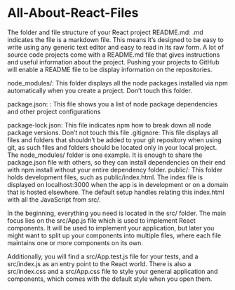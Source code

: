 # All-About-React-Files

The folder and file structure of your React project
README.md: .md indicates the file is a markdown file. This means it’s designed to be easy to write using any generic text editor and easy to read in its raw form. A lot of source code projects come with a README.md file that gives instructions and useful information about the project. Pushing your projects to GitHub will enable a README file to be display information on the repositories. 
 
node_modules/:  This folder displays all the node packages installed via npm automatically when you create a project. Don’t touch this folder.

package.json: : This file shows you a list of node package dependencies and other project configurations

package-lock.json: This file indicates npm how to break down all node package versions. Don’t not touch this file
 .gitignore: This file displays all files and folders that shouldn’t be added to your git repository when using git, as such files and folders should be located only in your local project. The node_modules/ folder is one example. It is enough to share the package.json file with others, so they can install dependencies on their end with npm install without your entire dependency folder.
public/: This folder holds development files, such as public/index.html. The index file is displayed on localhost:3000 when the app is in development or on a domain that is hosted elsewhere. The default setup handles relating this index.html with all the JavaScript from src/.

In the beginning, everything you need is located in the src/ folder. The main focus lies on the src/App.js file which is used to implement React components. It will be used to implement your application, but later you might want to split up your components into multiple files, where each file maintains one or more components on its own.

Additionally, you will find a src/App.test.js file for your tests, and a src/index.js as an entry point to the React world.
There is also a src/index.css and a src/App.css file to style your general application and components, which comes with the default style when you open them.
